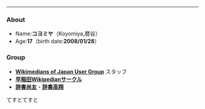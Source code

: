 ___
### About
* Name:**コヨミヤ**（Koyomiya,暦谷）
* Age:**17**（birth date:**2008/01/28**）

### Group
* [**Wikimedians of Japan User Group**](https://meta.wikimedia.org/wiki/Wikimedians_of_Japan_User_Group) スタッフ
* [**早稲田Wikipedianサークル**](https://x.com/wikipedian_w)
* [**辞書尚友**](https://x.com/jisyoshowyou)・[**辞書高翔**](https://x.com/jisyokousyou)

てすとてすと
